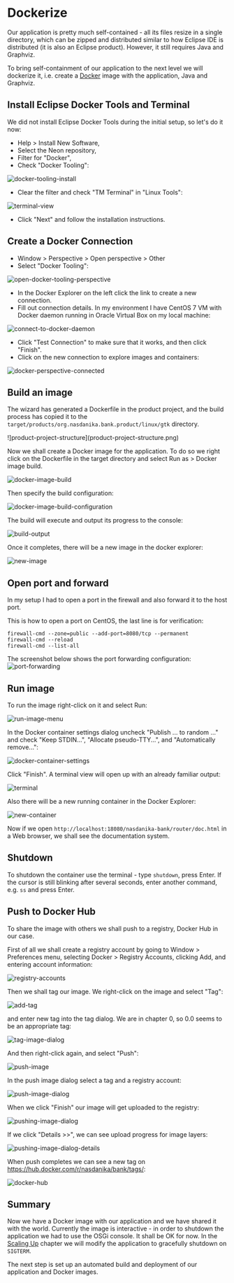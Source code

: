 # Dockerize

Our application is pretty much self-contained - all its files resize in a single directory, which can be zipped and distributed similar to how Eclipse IDE is distributed (it is also an Eclipse product). However, it still requires Java and Graphviz.

To bring self-containment of our application to the next level we will dockerize it, i.e. create a [Docker](http://www.docker.com/) image with the application, Java and Graphviz. 

## Install Eclipse Docker Tools and Terminal

We did not install Eclipse Docker Tools during the initial setup, so let's do it now: 
* Help > Install New Software, 
* Select the Neon repository,
* Filter for "Docker",
* Check "Docker Tooling":

![docker-tooling-install](docker-tooling-install.png)

* Clear the filter and check "TM Terminal" in "Linux Tools":

![terminal-view](terminal-view.png)

* Click "Next" and follow the installation instructions.

## Create a Docker Connection

* Window > Perspective > Open perspective > Other
* Select "Docker Tooling":

![open-docker-tooling-perspective](open-docker-tooling-perspective.png)

* In the Docker Explorer on the left click the link to create a new connection.
* Fill out connection details. In my environment I have CentOS 7 VM with Docker daemon running in Oracle Virtual Box on my local machine:   

![connect-to-docker-daemon](connect-to-docker-daemon.png)

* Click "Test Connection" to make sure that it works, and then click "Finish". 
* Click on the new connection to explore images and containers:

![docker-perspective-connected](docker-perspective-connected.png)

## Build an image

The wizard has generated a Dockerfile in the product project, and the build process has copied it to the ``target/products/org.nasdanika.bank.product/linux/gtk`` directory. 

!]product-project-structure](product-project-structure.png)

Now we shall create a Docker image for the application. To do so we right click on the Dockerfile in the target directory and select Run as > Docker image build. 

![docker-image-build](docker-image-build.png)

Then specify the build configuration:

![docker-image-build-configuration](docker-image-build-configuration.png)

The build will execute and output its progress to the console:

![build-output](build-output.png)

Once it completes, there will be a new image in the docker explorer:

![new-image](new-image.png) 

## Open port and forward

In my setup I had to open a port in the firewall and also forward it to the host port.

This is how to open a port on CentOS, the last line is for verification: 

```
firewall-cmd --zone=public --add-port=8080/tcp --permanent
firewall-cmd --reload
firewall-cmd --list-all
```
The screenshot below shows the port forwarding configuration:
![port-forwarding](port-forwarding.png)

## Run image

To run the image right-click on it and select Run:

![run-image-menu](run-image-menu.png)

In the Docker container settings dialog uncheck "Publish ... to random ..." and check "Keep STDIN...", "Allocate pseudo-TTY...", and "Automatically remove...":

![docker-container-settings](docker-container-settings.png)
   
Click "Finish". A terminal view will open up with an already familiar output:

![terminal](terminal.png)

Also there will be a new running container in the Docker Explorer:

![new-container](new-container.png)

Now if we open ``http://localhost:18080/nasdanika-bank/router/doc.html`` in a Web browser, we shall see the documentation system.


## Shutdown 

To shutdown the container use the terminal - type ``shutdown``, press Enter. If the cursor is still blinking after several seconds, enter another command, e.g. ``ss`` and press Enter.

## Push to Docker Hub

To share the image with others we shall push to a registry, Docker Hub in our case. 

First of all we shall create a registry account by going to Window > Preferences menu, selecting Docker > Registry Accounts, clicking Add, and entering account information:

![registry-accounts](registry-accounts.png)

Then we shall tag our image. We right-click on the image and
select "Tag":

![add-tag](add-tag.png)

and enter new tag into the tag dialog. We are in chapter 0, so 0.0 seems to be an appropriate tag:

![tag-image-dialog](tag-image-dialog.png)

And then right-click again, and select "Push":

![push-image](push-image.png)

In the push image dialog select a tag and a registry account:

![push-image-dialog](push-image-dialog.png)

When we click "Finish" our image will get uploaded to the registry:

![pushing-image-dialog](pushing-image-dialog.png)

If we click "Details >>", we can see upload progress for image layers:

![pushing-image-dialog-details](pushing-image-dialog-details.png)

When push completes we can see a new tag on https://hub.docker.com/r/nasdanika/bank/tags/:

![docker-hub](docker-hub.png)

## Summary

Now we have a Docker image with our application and we have shared it with the world. 
Currently the image is interactive - in order to shutdown the application we had to use the OSGi console. 
It shall be OK for now. 
In the [Scaling Up](../../chapter-6-scaling-up/README.md) chapter we will modify the application to gracefully shutdown on ``SIGTERM``.

The next step is set up an automated build and deployment of our application and Docker images. 



